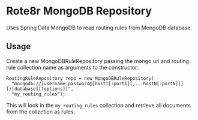 # Rote8r MongoDB Repository

Uses Spring Data MongoDB to read routing rules from MongoDB database.

## Usage

Create a new MongoDBRuleRepository passing the mongo uri and routing rule collection name as arguments to the constructor:

```
RoutingRuleRepository repo = new MongoDBRuleRepository(
  "mongodb://[username:password@]host1[:port1][,...hostN[:portN]]][/[database][?options]]",
  "my_routing_rules");
```

This will look in the `my_routing_rules` collection and retrieve all documents from the collection as rules.
